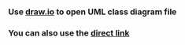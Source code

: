 ### Use [draw.io](draw.io) to open UML class diagram file
### You can also use the [direct link](https://www.draw.io/#HAlexanderFadeev%2Food%2Fmaster%2Flab6%2Fuml.xml)
